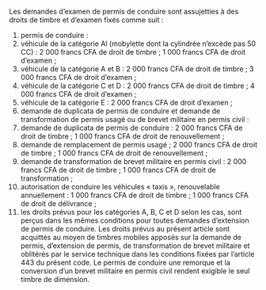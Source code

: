 Les demandes d’examen de permis de conduire sont assujetties à des droits de timbre et d’examen fixés comme suit :
1) permis de conduire :
1) véhicule de la catégorie Al (mobylette dont la cylindrée n’excède pas 50 CC) :  2 000 francs CFA de droit de timbre ;
1 000 francs CFA de droit d’examen ;
2) véhicule de la catégorie A et B :
2 000 francs CFA de droit de timbre ;
3 000 francs CFA de droit d’examen ;
3) véhicule de la catégorie C et D :
2 000 francs CFA de droit de timbre ;
4 000 francs CFA de droit d’examen ;
4) véhicule de la catégorie E :
2 000 francs CFA de droit d’examen ;
2) demande de duplicata de permis de conduire et demande de transformation de
permis usagé ou de brevet militaire en permis civil :
1) demande de duplicata de permis de conduire :  2 000 francs CFA de droit de timbre ;
1 000 francs CFA de droit de renouvellement ;
2) demande de remplacement de permis usagé ;  2 000 francs CFA de droit de timbre ;
1 000 francs CFA de droit de renouvellement ;
3) demande de transformation de brevet militaire en permis civil :
2 000 francs CFA de droit de timbre ;
1 000 francs CFA de droit de transformation ;
3) autorisation de conduire les véhicules « taxis », renouvelable annuellement : 1 000 francs CFA de droit de timbre ;
1 000 francs CFA de droit de délivrance ;
4) les droits prévus pour les catégories A, B, C et D selon les cas, sont perçus dans les
mêmes conditions pour toutes demandes d’extension de permis de conduire.
Les droits prévus au présent article sont acquittés au moyen de timbres mobiles apposés sur la demande de permis, d’extension de permis, de transformation de brevet militaire et oblitérés par le service technique dans les conditions fixées par l’article 443 du présent code.
Le permis de conduire une remorque et la conversion d’un brevet militaire en permis civil rendent exigible le seul timbre de dimension.